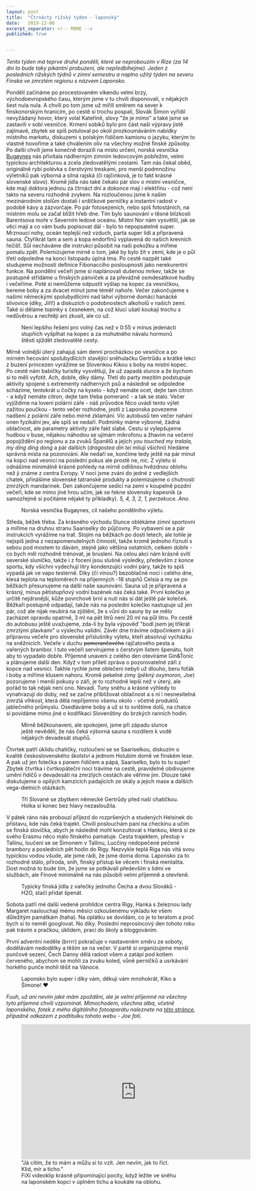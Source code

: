 ```yaml
---
layout: post
title:  "Čtrnáctý rižský týden - laponský"
date:   2019-12-06
excerpt_separator: <!-- MORE -->
published: true


---
```


<p class="intro"><i><span class="dropcap">T</span>ento týden má teprve druhé pondělí, které se neprobouzím v Rize (za 14 dní to bude taky pikantní probuzení, ale nepředbíhejme). Jeden z posledních rižských týdnů v zimní semestru a naplno užitý týden na severu Finska ve zmrzlém regionu s názvem Laponsko.</i></p>
<!-- MORE --> 

Pondělí začínáme po procestovaném víkendu velmi brzy, východoevropského času, kterým jsme v tu chvíli disponovali, v nějakých šest nula nula. A chvíli po tom jsme už mířili směrem na sever k finskonorským hranicím, po cestě si trochu pospali, Slovák Šimon vyřídil nevyžádaný hovor, který volal Kateřině, slovy "že je mimo" a také jsme se zastavili v sobí vesničce. Krmení sobíků bylo pro část naší výpravy jistě zajímavé, zbytek se spíš potuloval po okolí prozkoumáváním nabídky místního marketu, diskuzemi s polským řidičem kamionu o jazyku, kterým to vlastně hovoříme a také chválením oliv na všechny možné finské způsoby. Po další chvíli jsme konečně dorazili na místo určení, norská vesnička [Bugøynes](https://goo.gl/maps/QmvddwBtut9GM9qq9) nás přivítala nádherným zimním ledovcovým pobřežím, velmi typickou architekturou a zcela zledovatělými cestami. Tam nás čekal oběd, originálně rybí polévka s čerstvými treskami, pro menší podmnožinu výletníků pak výborná a silná rajská (či rajčinková, je to fakt krásné slovenské slovo). Kromě jídla nás také čekalo pár slov o místní vesničce, kde mají doktora jednou za čtrnáct dní a dokonce mají i elektřinu - což není takto na severu rozhodně zvykem. Na rozloučenou jsme k našim mezinárodním stolům dostali i srdíčkové perníčky a instantní radost v podobě kávy a zázvorčaje. Po pár fotosezeních, nebo spíš fotostáních, na místním molu se začal blížit hřeb dne. Tím bylo saunování v těsné blízkosti Barentsova moře v Severním ledové oceánu. Místní Nor nám vysvětlil, jak se věci mají a co vám budu popisovat dál - bylo to nepopsatelně super. Mrznoucí nohy, oceán teplejší než vzduch, parta super lidí a připravená sauna. Čtyřikrát tam a sem a kopa endorfinů vyplavená do našich krevních řečišť. Sůl necháváme dle instrukcí působit na naši pokožku a míříme pomalu zpět. Polemizujeme mírně o tom, jaké by bylo žít v zemi, kde je o půl třetí odpoledne na konci listopadu úplná tma. Po cestě nazpět také studujeme možnosti definice Fibonacciho posloupnosti jako nerekurentní funkce. Na pondělní večeři jsme si naplánovali dušenou mrkev, takže se postupně střídáme u finských pánviček a za převážně osmdesátkové hudby i večeříme. Poté si nemůžeme odpustit výšlap na kopec za vesničkou, bereme boby a za dvacet minut jsme téměř nahoře. Večer zakončujeme s našimi německými spolubydlícími nad lahví výborné domácí hanácké slivovice (díky, Jiří!) a diskuzích o podobnostech alkoholů v našich zemí. Také si děláme topinky s česnekem, na což kluci ušatí koukají trochu s nedůvěrou a nechtějí ani zkusit, ale co už. 

<figure> 
 <img src="{{ site.baseurl }}/assets/img/eff01211-9929-47c1-9ba6-0e47d21b600a.jpg" alt="" class="img-center"> 
   <figcaption>Není lepšího řešení pro volný čas než v 0:55 v mínus jedenácti stupňích vyšplhat na kopec a za mohutného návalu hormonů štěstí sjíždět zledovatělé cesty.</figcaption>
 </figure>

Mírně volnější úterý zahajuji sám denní procházkou po vesničce a po mírném hecování spolubydlících stavějící sněhulačku Gertrůdu a krátké lekci z buzení princezen vyrážíme se Slovenkou Kikou s boby na místní kopec. Po cestě nám babičky turistky vysvětlují, že už zapadá slunce a že bychom si to měli vyfotit. Ach, dobře, díky dámy. Třetí do party mezitím podstupuje aktivity spojené s extrementy nádherných psů a následně se odpoledne scházíme, tentokrát u čočky na kyselo - když nemáte ocet, dejte tam citron - a když nemáte citron, dejte tam třeba pomeranč - a tak se stalo. Večer vyjíždíme na lovení polární záře - náš průvodce Nico uvádí tento výlet zažitou poučkou - tento večer rozhodne, jestli z Laponska povezeme nadšení z polární záře nebo mírné zklamání. Víc autobusů ten večer nahání onen fyzikální jev, ale spíš se nedaří. Podmínky máme výborné, žádná oblačnost, ale parametry aktivity záře fakt slabé. Cestu si vylepšujeme hudbou v buse,  nějakou náhodou se ujímám mikrofonu a žhavím na večerní popojíždění po regionu a za zvuků Španělů a jejich _you touched my tralala, my ding ding dong_ a pár dalších (_dragostea din tei_ milují všichni) hledáme správná místa na pozorování. Ale nedaří se, končíme tedy ještě na pár minut na kopci nad vesnicí na poslední pokus ale prostě ne, nic. Z výletu si odnášíme minimálně krásné pohledy na mírně odlišnou hvězdnou oblohu než ji známe z centra Evropy. V noci jsme zváni do jedné z vedlejších chatek, přinášíme slovenské tatranské produkty a polemizujeme o chutnosti zmrzlých mandarinek. Den zakončujeme sedící na zemi v koupelně pozdní večeří, kde se mimo jiné hrou učím, jak se řekne slovensky kapesník (a samozřejmě si počítáme nějaké ty příkladky). _5, 4, 3, 2, 1, perzekuce. Ano._

<figure> 
 <img src="{{ site.baseurl }}/assets/img/pano_01.jpg" alt="" class="img-center"> 
   <figcaption>Norská vesnička Bugøynes, cíl našeho pondělního výletu.</figcaption>
 </figure>

Středa, běžek třeba. Za krásného východu Slunce oblékáme zimní sportovní a míříme na druhou stranu Saariselky do půjčovny. Po vybavení se a pár instrukcích vyrážíme na trať. Stojím na běžkách po dosti letech, ale tohle je nejspíš jedna z nezapomenutelných činností, takže kromě jednoho říznutí s sebou pod mostem to dávám, stejně jako většina ostatních, celkem dobře - co bych měl rozhodně trénovat, je bruslení. Na celou akci nám krásně svítí severské sluníčko, takže i z focení jsou slušné výsledky, především z konce sportu, kdy všichni vydechují litry kondenzující vodní páry, takže to spíš vypadá jak ve vapo testerně. Díky (či vinou?) bezoblačné noci i celého dne, klesá teplota na teploměrech na příjemných -18 stupňů Celsia a my se po běžkách přesunujeme na další naše saunování. Sauna už je připravená a krásný, mínus pětistupňový vodní bazének nás čeká také. První kolečko je určitě nejdrsnější, kůže povrchově brní a nutí nás si dát ještě pár koleček. Běžkaři postupně odpadají, takže nás na poslední kolečko nastupuje už jen pár, což ale nijak neubírá na zjištění, že s vůní do sauny by se mělo zacházet opravdu opatrně, 3 ml na pět litrů není 20 ml na půl litru. Po cestě do autobusu ještě uvažujeme, zda-li by byla výpověď "bodl jsem jej třikrát zmrzlými plavkami" u výslechu validní. Závěr dne trávíme odpočinkem a já i přípravou večeře pro slovenské příslušníky výletu, kteří absolvují vycházku na sněžnicích. Večeře v duchu ~~pomerančového~~ rajčatového pesta a vařených brambor. I tuto večeři servírujeme s čerstvým listem špenátu, holt aby to vypadalo dobře. Příjemně unaveni z celého den otevíráme Gin&Tonic a plánujeme další den. Když v tom přiletí zpráva o pozorovatelné záři z kopce nad vesnicí. Takhle rychle jsme oblečení nebyli už dlouho, beru foťák i boby a míříme klusem nahoru. Kromě pekelné zimy (_pěkný oxymoron, Joe_) pozorujeme i menší pokusy o záři, je to rozhodně lepší než v úterý, ale pořád to tak nějak není ono. Nevadí. Tuny sněhu a krásné výhledy to vynahrazují do doby, než se začne přibližovat oblačnost a s ní i nesnesitelná zmrzlá vlhkost, která dělá nepříjemno všemu okolo - včetně produktů jablečného průmyslu. Osedláváme boby a už si to svištíme dolů, na chatce si povídáme mimo jiné o kodifikaci Slovenštiny do brzkých ranních hodin.

<figure> 
 <img src="{{ site.baseurl }}/assets/img/IMG_2256.jpg" alt="" class="img-center"> 
   <figcaption>Mírně běžkounaveni, ale spokojeni, jsme při západu slunce ještě nevěděli, že nás čeká výborná sauna s rozdílem k vodě nějakých devadesát stupňů.</figcaption>
 </figure>

Čtvrtek patří úklidu chatičky, rozloučení se se Saariselkou, diskuzím o kvalitě československého školství a jednom Holubím domě ve finském lese. A pak už jen fotečka s panem řidičem a pápá, Saariselko, bylo to tu super! Zbytek čtvrtka i čvrtkopáteční noci trávíme na cestě, pravidelně obdivujeme umění řidičů v devadesáti na zmrzlých cestách ale věříme jim. Dlouze také diskutujeme o opilých kamzících padajících ze skály a jejich mase a dalších vega-dietních otázkách.

<figure> 
 <img src="{{ site.baseurl }}/assets/img/IMG3_0107.jpg" alt="" class="img-center"> 
   <figcaption>Tři Slované se zbytkem německé Gertrůdy před naší chatičkou. Holka si konec bez hlavy nezasloužila.</figcaption>
 </figure>

V pátek ráno nás probouzí příjezd do rozpršených a studených Helsinek do přístavu, kde nás čeká trajekt. Chvíli poslouchám paní na checkinu a učím se finská slovíčka, abych je následně mohl konzultovat s Hankou, která si ze svého Erasmu něco málo finského pamatuje. Cesta trajektem, přestup v Tallinu, loučení se se Šimonem v Tallinu, Lucčiny nedopečené pečené brambory a posledních pět hodin do Rigy. Nezvykle teplá Riga nás vítá svou typickou vodou všude, ale jsme rádi, že jsme doma doma. Laponsko za to rozhodně stálo, příroda, sníh, finský přístup ke věcem i finská mentalita. Dost možná to bude tím, že jsme se potkávali především s lidmi ve službách, ale Finové minimálně na nás působili velmi příjemně a otevřeně.

<figure> 
 <img src="{{ site.baseurl }}/assets/img/jidlo.png" alt="" class="img-center"> 
   <figcaption>Typicky finská jídla z vařečky jednoho Čecha a dvou Slováků - H2O, stačí přidat špenát.</figcaption>
 </figure>

Sobota patří mé další vedené prohlídce centra Rigy, Hanka s železnou lady Margaret naslouchají mému měsíci ozkoušenému výkladu ke všem důležitým památkám (haha). Na oplátku se dovídám, co je to teratom a proč bych si to neměl googlovat. No díky. Poslední neprosincový den tohoto roku pak trávím s pračkou, úklidem, prací do školy a bloggováním. 

První adventní neděle (brrrr) pokračuje v nastaveném směru ze soboty, dodělávám nedodělky a těším se na večer. V partě si organizujeme menší punčové sezení, Čech Danny dělá radost všem a zatápí pod kotlem červeného, abychom se mohli za zvuku koled, vůně perníčků a usrkávání horkého punče mohli těšit na Vánoce.  

<figure> 
 <img src="{{ site.baseurl }}/assets/img/77338821_488797721750235_9061933978658799616_n.jpg" alt="" class="img-center"> 
   <figcaption>Laponsko bylo super i díky vám, děkuji vám mnohokrát, Kiko a Šimone! ❤️</figcaption>
 </figure>

_Fuuh, už ani nevím jaké mám zpoždění, ale je velmi příjemné na všechny tyto příjemné chvíli vzpomínat. Mimochodem, všechna alba, včetně laponského, fotek z mého digitálního fotoaparátu naleznete na <a href="/photos/">této stránce</a>, případně odkazem z podtitulku tohoto webu - Joe fotí._



<figure>
	<iframe width="610" height="360" class="img-center d-block"
	src="https://www.youtube.com/embed/Iys4rSlyHSc"
	frameborder="0"></iframe>
	<figcaption>
        "Já cítím, že to mám a můžu si to vzít. Jen nevím, jak to říct. Klid, mír a ticho." <br>
        FiXí videoklip krásně připomínající pocity, když ležíte ve sněhu na laponském kopci v úplném tichu a koukáte na oblohu. 
	</figcaption>
</figure>   

